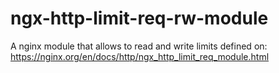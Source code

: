 # ngx-http-limit-req-rw-module
A nginx module that allows to read and write limits defined on: https://nginx.org/en/docs/http/ngx_http_limit_req_module.html
